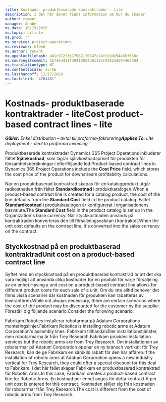```yaml
---
title: Kostnads- produktbaserade kontraktrader - lite
description: I det här ämnet finns information om hur du skapar
author: rumant
manager: Annbe
ms.date: 10/19/2020
ms.topic: article
ms.prod: ''
ms.service: project-operations
ms.reviewer: kfend
ms.author: rumant
ms.openlocfilehash: a81c972f36179621f0547c24fc53d294485f638c
ms.sourcegitcommit: 2b74edd31f38410024a01124c9202a4d94464d04
ms.translationtype: HT
ms.contentlocale: sv-SE
ms.lasthandoff: 12/17/2020
ms.locfileid: "4764481"
---
```

# <a name="cost-product-based-contract-lines---lite"></a><span data-ttu-id="ca804-103">Kostnads- produktbaserade kontraktrader - lite</span><span class="sxs-lookup"><span data-stu-id="ca804-103">Cost product-based contract lines - lite</span></span>

<span data-ttu-id="ca804-104">_**Gäller:** Enkel distribution – avtal till proforma-fakturering_</span><span class="sxs-lookup"><span data-stu-id="ca804-104">_**Applies To:** Lite deployment - deal to proforma invoicing_</span></span>


<span data-ttu-id="ca804-105">Produktbaserade kontraktrader Dynamics 365 Project Operations inkluderar fältet **Självkostnad**, som lagrar självkostnadspriset för produkten för lönsamhetsberäkningar i efterföljande led.</span><span class="sxs-lookup"><span data-stu-id="ca804-105">Product-based contract lines in Dynamics 365 Project Operations include the **Cost Price** field, which stores the cost price of the product for downstream profitability calculations.</span></span>

<span data-ttu-id="ca804-106">När en produktbaserad kontraktrad skapas för en katalogprodukt utgår radkostnaden från fältet **Standardkostnad** i produktkatalogen.</span><span class="sxs-lookup"><span data-stu-id="ca804-106">When a product-based contract line is created for a catalog product, the cost of the line defaults from the **Standard Cost** field in the product catalog.</span></span> <span data-ttu-id="ca804-107">Fältet **Standardkostnad** i produktkatalogen är konfigurerat i organisationens basvaluta.</span><span class="sxs-lookup"><span data-stu-id="ca804-107">The **Standard Cost** field in the product catalog is set up in the Organization's base currency.</span></span> <span data-ttu-id="ca804-108">När styckkostnaden används på kontraktraden konverteras den till försäljningsvalutan i kontraktet.</span><span class="sxs-lookup"><span data-stu-id="ca804-108">When the unit cost defaults on the contract line, it's converted into the sales currency on the contract.</span></span>

## <a name="unit-cost-on-a-product-based-contract-line"></a><span data-ttu-id="ca804-109">Styckkostnad på en produktbaserad kontraktrad</span><span class="sxs-lookup"><span data-stu-id="ca804-109">Unit cost on a product-based contract line</span></span>

<span data-ttu-id="ca804-110">Syftet med en styckkostnad på en produktbaserad kontraktrad är att det ska vara möjligt att använda olika kostnader för en produkt för varje försäljning av en enhet.</span><span class="sxs-lookup"><span data-stu-id="ca804-110">Having a unit cost on a product-based contract line allows for different product costs for each sale of a unit.</span></span> <span data-ttu-id="ca804-111">Om du inte alltid behöver det finns vissa scenarier där kostnaden för produkten kan rabatteras av leverantören.</span><span class="sxs-lookup"><span data-stu-id="ca804-111">While not always necessary, there are certain scenarios where the cost of the product may be discounted for the customer by the supplier.</span></span> <span data-ttu-id="ca804-112">Föreställ dig följande scenario:</span><span class="sxs-lookup"><span data-stu-id="ca804-112">Consider the following scenario:</span></span>

<span data-ttu-id="ca804-113">Fabrikam Robotics installerar robotarmar på Adatum Corporations monteringslinjer.</span><span class="sxs-lookup"><span data-stu-id="ca804-113">Fabrikam Robotics is installing robotic arms at Adatum Corporation's assembly lines.</span></span> <span data-ttu-id="ca804-114">Fabrikam tillhandahåller installationstjänster, men robotarmarna är från Trey Research.</span><span class="sxs-lookup"><span data-stu-id="ca804-114">Fabrikam provides installation services but the robotic arms are from Trey Research.</span></span> <span data-ttu-id="ca804-115">Om installationen av robotarmar på Adatum Corporation öppnar en ny bransch vertikalt för Trey Research, kan de ge Fabrikam en särskild rabatt för den här affären.</span><span class="sxs-lookup"><span data-stu-id="ca804-115">If the installation of robotic arms at Adatum Corporation opens a new industry vertical for Trey Research, they could offer a special discount for this deal to Fabrikam.</span></span> <span data-ttu-id="ca804-116">I det här fallet skapar Fabrikam en produktbaserad kontraktrad för Robotic Arms.</span><span class="sxs-lookup"><span data-stu-id="ca804-116">In this case, Fabrikam creates a product-based contract line for Robotic Arms.</span></span> <span data-ttu-id="ca804-117">En kostnad per enhet anges för detta kontrakt.</span><span class="sxs-lookup"><span data-stu-id="ca804-117">A per unit cost is entered for this contract.</span></span> <span data-ttu-id="ca804-118">Kostnaden skiljer sig från kostnaden för robotarmar från Trey Research.</span><span class="sxs-lookup"><span data-stu-id="ca804-118">The cost is different from the cost of robotic arms from Trey Research.</span></span>
